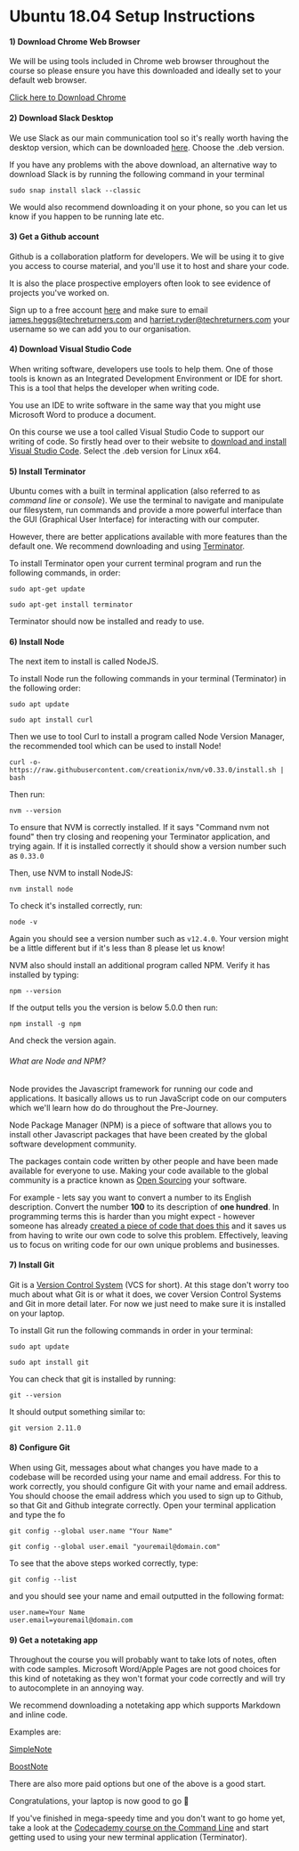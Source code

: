 # Ubuntu 18.04 Setup Instructions

#### 1) Download Chrome Web Browser

We will be using tools included in Chrome web browser throughout the course so please ensure you have this downloaded and ideally set to your default web browser.

[Click here to Download Chrome](https://www.google.com/chrome/)

#### 2) Download Slack Desktop

We use Slack as our main communication tool so it's really worth having the desktop version, which can be downloaded [here](https://slack.com/downloads/linux). Choose the .deb version.

If you have any problems with the above download, an alternative way to download Slack is by running the following command in your terminal

```
sudo snap install slack --classic
```

We would also recommend downloading it on your phone, so you can let us know if you happen to be running late etc.

#### 3) Get a Github account

Github is a collaboration platform for developers. We will be using it to give you access to course material, and you'll use it to host and share your code.

It is also the place prospective employers often look to see evidence of projects you've worked on.

Sign up to a free account [here](https://github.com) and make sure to email james.heggs@techreturners.com and harriet.ryder@techreturners.com your username so we can add you to our organisation.

#### 4) Download Visual Studio Code

When writing software, developers use tools to help them. One of those tools is known as an Integrated Development Environment or IDE for short. This is a tool that helps the developer when writing code.

You use an IDE to write software in the same way that you might use Microsoft Word to produce a document.

On this course we use a tool called Visual Studio Code to support our writing of code. So firstly head over to their website to [download and install Visual Studio Code](https://code.visualstudio.com/). Select the .deb version for Linux x64.

#### 5) Install Terminator

Ubuntu comes with a built in terminal application (also referred to as _command line_ or _console_). We use the terminal to navigate and manipulate our filesystem, run commands and provide a more powerful interface than the GUI (Graphical User Interface) for interacting with our computer.

However, there are better applications available with more features than the default one. We recommend downloading and using [Terminator](https://gnometerminator.blogspot.com/p/introduction.html).

To install Terminator open your current terminal program and run the following commands, in order:

```
sudo apt-get update
```

```
sudo apt-get install terminator
```

Terminator should now be installed and ready to use.

#### 6) Install Node

The next item to install is called NodeJS.

To install Node run the following commands in your terminal (Terminator) in the following order:

```
sudo apt update
```

```
sudo apt install curl
```

Then we use to tool Curl to install a program called Node Version Manager, the recommended tool which can be used to install Node!

```
curl -o- https://raw.githubusercontent.com/creationix/nvm/v0.33.0/install.sh | bash
```

Then run:

```
nvm --version
```

To ensure that NVM is correctly installed. If it says "Command nvm not found" then try closing and reopening your Terminator application, and trying again. If it is installed correctly it should show a version number such as `0.33.0`

Then, use NVM to install NodeJS:

```
nvm install node
```

To check it's installed correctly, run:

```
node -v
```

Again you should see a version number such as `v12.4.0`. Your version might be a little different but if it's less than 8 please let us know!

NVM also should install an additional program called NPM. Verify it has installed by typing:

```
npm --version
```

If the output tells you the version is below 5.0.0 then run:

```
npm install -g npm
```

And check the version again.

###### What are Node and NPM?

Node provides the Javascript framework for running our code and applications. It basically allows us to run JavaScript code on our computers which we'll learn how do do throughout the Pre-Journey.

Node Package Manager (NPM) is a piece of software that allows you to install other Javascript packages that have been created by the global software development community.

The packages contain code written by other people and have been made available for everyone to use. Making your code available to the global community is a practice known as [Open Sourcing](https://en.wikipedia.org/wiki/Open-source_software) your software.

For example - lets say you want to convert a number to its English description. Convert the number **100** to its description of **one hundred**. In programming terms this is harder than you might expect - however someone has already [created a piece of code that does this](https://www.npmjs.com/package/number-to-words) and it saves us from having to write our own code to solve this problem. Effectively, leaving us to focus on writing code for our own unique problems and businesses.

#### 7) Install Git

Git is a [Version Control System](https://en.wikipedia.org/wiki/Version_control) (VCS for short). At this stage don't worry too much about what Git is or what it does, we cover Version Control Systems and Git in more detail later. For now we just need to make sure it is installed on your laptop.

To install Git run the following commands in order in your terminal:

```
sudo apt update
```

```
sudo apt install git
```

You can check that git is installed by running:

```
git --version
```

It should output something similar to:

```
git version 2.11.0
```

#### 8) Configure Git

When using Git, messages about what changes you have made to a codebase will be recorded using your name and email address. For this to work correctly, you should configure Git with your name and email address. You should choose the email address which you used to sign up to Github, so that Git and Github integrate correctly. Open your terminal application and type the fo

```
git config --global user.name "Your Name"
```

```
git config --global user.email "youremail@domain.com"
```

To see that the above steps worked correctly, type:

```
git config --list
```

and you should see your name and email outputted in the following format:

```
user.name=Your Name
user.email=youremail@domain.com
```

#### 9) Get a notetaking app

Throughout the course you will probably want to take lots of notes, often with code samples. Microsoft Word/Apple Pages are not good choices for this kind of notetaking as they won't format your code correctly and will try to autocomplete in an annoying way.

We recommend downloading a notetaking app which supports Markdown and inline code.

Examples are:

[SimpleNote](https://simplenote.com/?)

[BoostNote](https://boostnote.io/)

There are also more paid options but one of the above is a good start.

Congratulations, your laptop is now good to go 🎉

If you've finished in mega-speedy time and you don't want to go home yet, take a look at the [Codecademy course on the Command Line](https://www.codecademy.com/learn/learn-the-command-line) and start getting used to using your new terminal application (Terminator).
